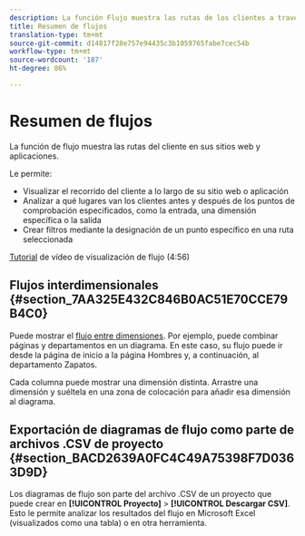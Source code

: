 ```yaml
---
description: La función Flujo muestra las rutas de los clientes a través de los sitios web y las aplicaciones.
title: Resumen de flujos
translation-type: tm+mt
source-git-commit: d14817f28e757e94435c3b1059765fabe7cec54b
workflow-type: tm+mt
source-wordcount: '187'
ht-degree: 86%

---
```



# Resumen de flujos

La función de flujo muestra las rutas del cliente en sus sitios web y aplicaciones.

Le permite:

* Visualizar el recorrido del cliente a lo largo de su sitio web o aplicación
* Analizar a qué lugares van los clientes antes y después de los puntos de comprobación especificados, como la entrada, una dimensión específica o la salida
* Crear filtros mediante la designación de un punto específico en una ruta seleccionada

[Tutorial](https://experienceleague.adobe.com/docs/analytics-learn/tutorials/analysis-workspace/analyzing-customer-journeys/flow-visualization.html?lang=es-ES) de vídeo de visualización de flujo (4:56)

## Flujos interdimensionales {#section_7AA325E432C846B0AC51E70CCE79B4C0}

Puede mostrar el [flujo entre dimensiones](/help/analysis-workspace/visualizations/c-flow/multi-dimensional-flow.md). Por ejemplo, puede combinar páginas y departamentos en un diagrama. En este caso, su flujo puede ir desde la página de inicio a la página Hombres y, a continuación, al departamento Zapatos.

Cada columna puede mostrar una dimensión distinta. Arrastre una dimensión y suéltela en una zona de colocación para añadir esa dimensión al diagrama.

## Exportación de diagramas de flujo como parte de archivos .CSV de proyecto {#section_BACD2639A0FC4C49A75398F7D0363D9D}

Los diagramas de flujo son parte del archivo .CSV de un proyecto que puede crear en **[!UICONTROL Proyecto]** > **[!UICONTROL Descargar CSV]**. Esto le permite analizar los resultados del flujo en Microsoft Excel (visualizados como una tabla) o en otra herramienta.
